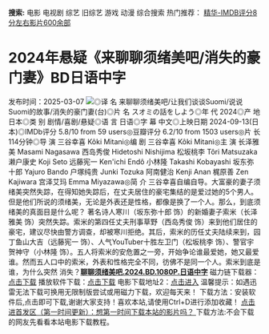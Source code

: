 **搜索:** 电影 电视剧 综艺 旧综艺 游戏 动漫 综合搜索 热门推荐： [精华-IMDB评分8分左右影片600余部](https://www.dytt8.com/html/gndy/jddy/20160320/50510.html)
# 2024年悬疑《来聊聊须绪美吧/消失的豪门妻》BD日语中字
发布时间：2025-03-07 
![](https://img9.doubanio.com/view/photo/l_ratio_poster/public/p2910388022.jpg)◎译 名 来聊聊须绪美吧/让我们谈谈Suomi/说说Suomi的故事/消失的豪门妻(台)◎片 名 スオミの話をしよう◎年 代 2024◎产 地 日本◎类 别 剧情/喜剧/悬疑◎语 言 日语◎字 幕 中文◎上映日期 2024-09-13(日本)◎IMDb评分 5.8/10 from 59 users◎豆瓣评分 6.2/10 from 1503 users◎片 长 114分钟◎导 演 三谷幸喜 Kôki Mitani◎编 剧 三谷幸喜 Kôki Mitani◎主 演 长泽雅美 Masami Nagasawa 西岛秀俊 Hidetoshi Nishijima 松坂桃李 Tôri Matsuzaka 濑户康史 Koji Seto 远藤宪一 Ken'ichi Endô 小林隆 Takashi Kobayashi 坂东弥十郎 Yajuro Bando 户塚纯贵 Junki Tozuka 阿南健治 Kenji Anan 梶原善 Zen Kajiwara 宫泽艾玛 Emma Miyazawa◎简 介 三谷幸喜自编自导。大富豪的妻子须绪美突然失踪，在得知她失踪后，在丈夫居住的豪宅集结的是爱过她的5个男人。但是他们所说的须绪美，无论是外表还是性格，都像是换了一个人。那么，到底须绪美的真面目是什么呢？ 著名诗人寒川（坂东弥十郎 饰）的新婚妻子索米（长泽雅美 饰）突然失踪。索米的第四任丈夫刑事草野（西岛秀俊 饰）来到他们居住的豪宅，建议尽快由警方调查，却被寒川拒绝。其后，索米的历任丈夫陆续来到，园丁鱼山大吉（远藤宪一 饰）、人气YouTuber十胜左卫门（松坂桃李 饰）、警官宇贺神守（小林隆 饰）。五人将索米的安危置之一旁，开始争论谁最爱她，她又最爱谁。然而五人口中的索米，外表和性格完全不同，彷佛不是同一个人。索米到底是谁，为什么突然 消失？[**聊聊须绪美吧.2024.BD.1080P.日语中字**](magnet:?xt=urn:btih:ffc15f1675f9d0535c7c6062ed8d37f720813c7d&dn=%e9%98%b3%e5%85%89%e7%94%b5%e5%bd%b1dygod.org.%e8%81%8a%e8%81%8a%e9%a1%bb%e7%bb%aa%e7%be%8e%e5%90%a7.2024.BD.1080P.%e6%97%a5%e8%af%ad%e4%b8%ad%e5%ad%97.mkv&tr=udp%3a%2f%2ftracker.opentrackr.org%3a1337%2fannounce&tr=udp%3a%2f%2fexodus.desync.com%3a6969%2fannounce) 磁力链下载器：[点击下载](https://dygod.org/js/bt.htm "qBittorrent") 播放软件下载：[点击下载](https://dygod.org/js/player.htm "PotPlayer") 电影下载地址2：[点击进入](https://dygod.org/ "阳光电影") 温馨提示：如遇迅雷无法下载可换用无限制版尝试或用磁力下载，欢迎每天来！  下载方法：安装软件后,点击即可下载,谢谢大家支持！喜欢本站,请使用Ctrl+D进行添加收藏！ [点击进首发区（第一时间更新）：想第一时间下载本站的影片吗？ ](https://www.ygdy8.net/)下载方法:不会下载的网友先看看本站电影下载教程。